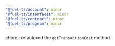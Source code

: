 ```yaml
---
"@fuel-ts/account": minor
"@fuel-ts/interfaces": minor
"@fuel-ts/contract": minor
"@fuel-ts/program": minor
---
```


chore!: refactored the `getTransactionCost` method
